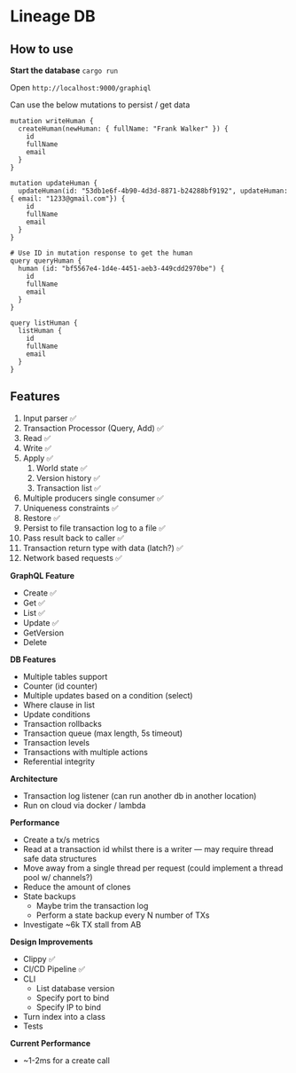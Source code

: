 # Lineage DB

## How to use 

**Start the database**
`cargo run`

Open `http://localhost:9000/graphiql`

Can use the below mutations to persist / get data
```
mutation writeHuman {
  createHuman(newHuman: { fullName: "Frank Walker" }) {
    id
    fullName
    email
  }
}

mutation updateHuman {
  updateHuman(id: "53db1e6f-4b90-4d3d-8871-b24288bf9192", updateHuman: { email: "1233@gmail.com"}) {
    id
    fullName
    email
  }
}

# Use ID in mutation response to get the human
query queryHuman {
  human (id: "bf5567e4-1d4e-4451-aeb3-449cdd2970be") {
    id
    fullName
    email
  }
}

query listHuman {
  listHuman {
    id
    fullName
    email
  }
}
```

## Features
1. Input parser ✅
1. Transaction Processor (Query, Add) ✅
1. Read ✅
1. Write ✅ 
1. Apply ✅
    1. World state ✅
    1. Version history ✅
    1. Transaction list ✅
1. Multiple producers single consumer ✅
1. Uniqueness constraints ✅
1. Restore ✅
1. Persist to file transaction log to a file ✅
1. Pass result back to caller ✅
1. Transaction return type with data (latch?) ✅
1. Network based requests ✅

**GraphQL Feature**
- Create ✅ 
- Get ✅
- List ✅
- Update ✅
- GetVersion
- Delete

**DB Features**
- Multiple tables support
- Counter (id counter)
- Multiple updates based on a condition (select)
- Where clause in list
- Update conditions
- Transaction rollbacks
- Transaction queue (max length, 5s timeout)
- Transaction levels
- Transactions with multiple actions
- Referential integrity

**Architecture**
- Transaction log listener (can run another db in another location)
- Run on cloud via docker / lambda

**Performance**
- Create a tx/s metrics
- Read at a transaction id whilst there is a writer — may require thread safe data structures
- Move away from a single thread per request (could implement a thread pool w/ channels?)
- Reduce the amount of clones
- State backups
    - Maybe trim the transaction log
    - Perform a state backup every N number of TXs
- Investigate ~6k TX stall from AB

**Design Improvements**
- Clippy ✅
- CI/CD Pipeline ✅
- CLI
    - List database version
    - Specify port to bind
    - Specify IP to bind
- Turn index into a class
- Tests

**Current Performance**
- ~1-2ms for a create call